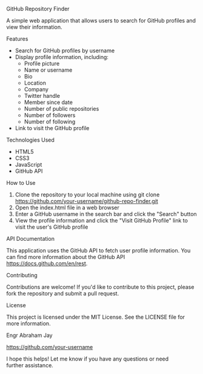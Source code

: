 GitHub Repository Finder

A simple web application that allows users to search for GitHub profiles and view their information.

Features

- Search for GitHub profiles by username
- Display profile information, including:
    - Profile picture
    - Name or username
    - Bio
    - Location
    - Company
    - Twitter handle
    - Member since date
    - Number of public repositories
    - Number of followers
    - Number of following
- Link to visit the GitHub profile

Technologies Used

- HTML5
- CSS3
- JavaScript
- GitHub API

How to Use

1. Clone the repository to your local machine using git clone https://github.com/your-username/github-repo-finder.git
2. Open the index.html file in a web browser
3. Enter a GitHub username in the search bar and click the "Search" button
4. View the profile information and click the "Visit GitHub Profile" link to visit the user's GitHub profile

API Documentation

This application uses the GitHub API to fetch user profile information. You can find more information about the GitHub API https://docs.github.com/en/rest.

Contributing

Contributions are welcome! If you'd like to contribute to this project, please fork the repository and submit a pull request.

License

This project is licensed under the MIT License. See the LICENSE file for more information.

Engr Abraham Jay

https://github.com/your-username

I hope this helps! Let me know if you have any questions or need further assistance.
